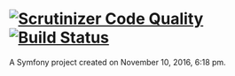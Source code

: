 [![Scrutinizer Code Quality](https://scrutinizer-ci.com/g/shubaivan/mongo-console/badges/quality-score.png?b=master)](https://scrutinizer-ci.com/g/shubaivan/mongo-console/?branch=master)
[![Build Status](https://travis-ci.org/shubaivan/mongo-console.svg?branch=master)](https://travis-ci.org/shubaivan/mongo-console)
===

A Symfony project created on November 10, 2016, 6:18 pm.
